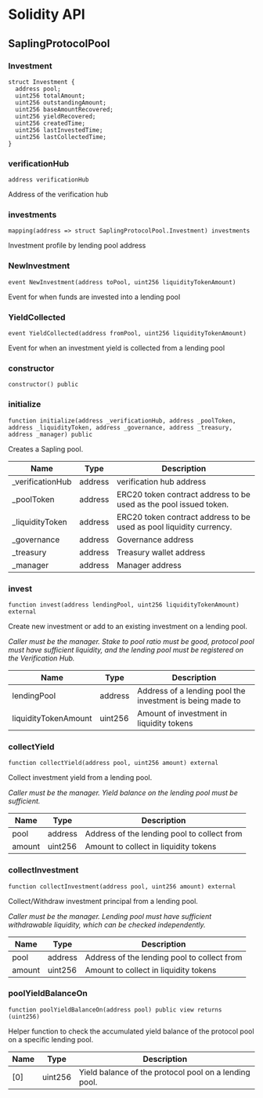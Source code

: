 # Solidity API

## SaplingProtocolPool

### Investment

```solidity
struct Investment {
  address pool;
  uint256 totalAmount;
  uint256 outstandingAmount;
  uint256 baseAmountRecovered;
  uint256 yieldRecovered;
  uint256 createdTime;
  uint256 lastInvestedTime;
  uint256 lastCollectedTime;
}
```

### verificationHub

```solidity
address verificationHub
```

Address of the verification hub

### investments

```solidity
mapping(address => struct SaplingProtocolPool.Investment) investments
```

Investment profile by lending pool address

### NewInvestment

```solidity
event NewInvestment(address toPool, uint256 liquidityTokenAmount)
```

Event for when funds are invested into a lending pool

### YieldCollected

```solidity
event YieldCollected(address fromPool, uint256 liquidityTokenAmount)
```

Event for when an investment yield is collected from a lending pool

### constructor

```solidity
constructor() public
```

### initialize

```solidity
function initialize(address _verificationHub, address _poolToken, address _liquidityToken, address _governance, address _treasury, address _manager) public
```

Creates a Sapling pool.

| Name | Type | Description |
| ---- | ---- | ----------- |
| _verificationHub | address | verification hub address |
| _poolToken | address | ERC20 token contract address to be used as the pool issued token. |
| _liquidityToken | address | ERC20 token contract address to be used as pool liquidity currency. |
| _governance | address | Governance address |
| _treasury | address | Treasury wallet address |
| _manager | address | Manager address |

### invest

```solidity
function invest(address lendingPool, uint256 liquidityTokenAmount) external
```

Create new investment or add to an existing investment on a lending pool.

_Caller must be the manager. Stake to pool ratio must be good, protocol pool must have sufficient liquidity,
     and the lending pool must be registered on the Verification Hub._

| Name | Type | Description |
| ---- | ---- | ----------- |
| lendingPool | address | Address of a lending pool the investment is being made to |
| liquidityTokenAmount | uint256 | Amount of investment in liquidity tokens |

### collectYield

```solidity
function collectYield(address pool, uint256 amount) external
```

Collect investment yield from a lending pool.

_Caller must be the manager. Yield balance on the lending pool must be sufficient._

| Name | Type | Description |
| ---- | ---- | ----------- |
| pool | address | Address of the lending pool to collect from |
| amount | uint256 | Amount to collect in liquidity tokens |

### collectInvestment

```solidity
function collectInvestment(address pool, uint256 amount) external
```

Collect/Withdraw investment principal from a lending pool.

_Caller must be the manager. Lending pool must have sufficient withdrawable liquidity, which can be checked
     independently._

| Name | Type | Description |
| ---- | ---- | ----------- |
| pool | address | Address of the lending pool to collect from |
| amount | uint256 | Amount to collect in liquidity tokens |

### poolYieldBalanceOn

```solidity
function poolYieldBalanceOn(address pool) public view returns (uint256)
```

Helper function to check the accumulated yield balance of the protocol pool on a specific lending pool.

| Name | Type | Description |
| ---- | ---- | ----------- |
| [0] | uint256 | Yield balance of the protocol pool on a lending pool. |

